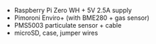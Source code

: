 - Raspberry Pi Zero WH + 5V 2.5A supply
- Pimoroni Enviro+ (with BME280 + gas sensor)
- PMS5003 particulate sensor + cable
- microSD, case, jumper wires
